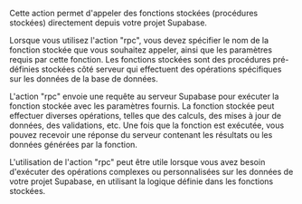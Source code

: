 Cette action permet d'appeler des fonctions stockées (procédures stockées) directement depuis votre projet Supabase.

Lorsque vous utilisez l'action "rpc", vous devez spécifier le nom de la fonction stockée que vous souhaitez appeler, ainsi que les paramètres requis par cette fonction. Les fonctions stockées sont des procédures pré-définies stockées côté serveur qui effectuent des opérations spécifiques sur les données de la base de données.

L'action "rpc" envoie une requête au serveur Supabase pour exécuter la fonction stockée avec les paramètres fournis. La fonction stockée peut effectuer diverses opérations, telles que des calculs, des mises à jour de données, des validations, etc. Une fois que la fonction est exécutée, vous pouvez recevoir une réponse du serveur contenant les résultats ou les données générées par la fonction.

L'utilisation de l'action "rpc" peut être utile lorsque vous avez besoin d'exécuter des opérations complexes ou personnalisées sur les données de votre projet Supabase, en utilisant la logique définie dans les fonctions stockées.